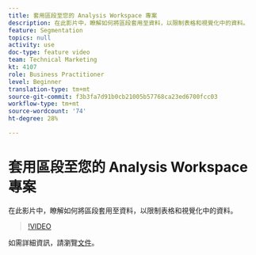 ```yaml
---
title: 套用區段至您的 Analysis Workspace 專案
description: 在此影片中，瞭解如何將區段套用至資料，以限制表格和視覺化中的資料。
feature: Segmentation
topics: null
activity: use
doc-type: feature video
team: Technical Marketing
kt: 4107
role: Business Practitioner
level: Beginner
translation-type: tm+mt
source-git-commit: f3b3fa7d91b0cb21005b57768ca23ed6700fcc03
workflow-type: tm+mt
source-wordcount: '74'
ht-degree: 28%

---
```



# 套用區段至您的 Analysis Workspace 專案

在此影片中，瞭解如何將區段套用至資料，以限制表格和視覺化中的資料。

>[!VIDEO](https://video.tv.adobe.com/v/30994/?quality=12)

如需詳細資訊，請瀏覽[文件](https://docs.adobe.com/content/help/en/analytics/components/segmentation/segmentation-workflow/t-seg-apply.html)。
